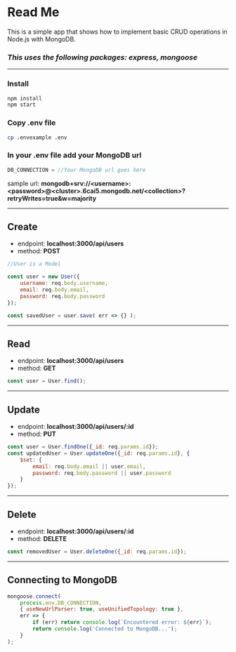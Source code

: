 # Read Me
This is a simple app that shows how to implement basic CRUD operations in Node.js with MongoDB.
### *This uses the following packages: **express, mongoose***
---
### Install
```bash
npm install
npm start
```

### Copy .env file
```bash
cp .envexample .env
```

### In your .env file add your MongoDB url
```javascript
DB_CONNECTION = //Your MongoDB url goes here
```
sample url: **mongodb+srv://\<username>:\<password>@\<cluster>.6cai5.mongodb.net/\<collection>?retryWrites=true&w=majority**

---
## Create
* endpoint: **localhost:3000/api/users**
* method: **POST**
```javascript
//User is a Model

const user = new User({
    username: req.body.username,
    email: req.body.email,
    password: req.body.password
});

const savedUser = user.save( err => {} );
```
---
## Read
* endpoint: **localhost:3000/api/users**
* method: **GET**
```javascript
const user = User.find();
```
---
## Update
* endpoint: **localhost:3000/api/users/:id**
* method: **PUT**
```javascript
const user = User.findOne({_id: req.params.id});
const updatedUser = User.updateOne({_id: req.params.id}, {
    $set: {
        email: req.body.email || user.email,
        password: req.body.password || user.password
    }
});
```

---
## Delete
* endpoint: **localhost:3000/api/users/:id**
* method: **DELETE**
```javascript
const removedUser = User.deleteOne({_id: req.params.id});
```
---
## Connecting to MongoDB
```javascript
mongoose.connect(
    process.env.DB_CONNECTION, 
    { useNewUrlParser: true, useUnifiedTopology: true }, 
    err => {
        if (err) return console.log(`Encountered error: ${err}`);
        return console.log('Connected to MongoDB...');
    }
);
```